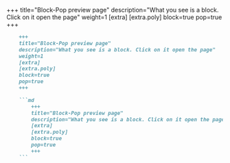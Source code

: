 +++
title="Block-Pop preview page"
description="What you see is a block. Click on it open the page"
weight=1
[extra]
[extra.poly]
block=true
pop=true
+++

```md
    +++
    title="Block-Pop preview page"
    description="What you see is a block. Click on it open the page"
    weight=1
    [extra]
    [extra.poly]
    block=true
    pop=true
    +++

    ```md
        +++
        title="Block-Pop preview page"
        description="What you see is a block. Click on it open the page"
        [extra]
        [extra.poly]
        block=true
        pop=true
        +++
    ```
```